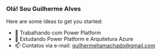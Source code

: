 ### Olá! Sou Guilherme Alves

Here are some ideas to get you started:

- 🔭 Trabalhando com Power Platform
- 🌱 Estudando Power Platform e Arquitetura Azure
- 📫 Contatos via e-mail: guilhermehamachado@gmail.com

